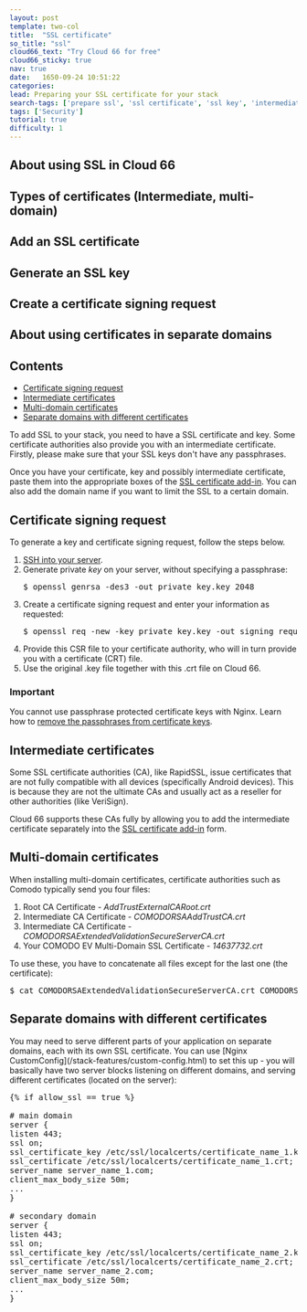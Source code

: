 ```yaml
---
layout: post
template: two-col
title:  "SSL certificate"
so_title: "ssl"
cloud66_text: "Try Cloud 66 for free"
cloud66_sticky: true
nav: true
date:   1650-09-24 10:51:22
categories: 
lead: Preparing your SSL certificate for your stack
search-tags: ['prepare ssl', 'ssl certificate', 'ssl key', 'intermediate certificate', 'how', 'ssl']
tags: ['Security']
tutorial: true
difficulty: 1
---
```


## About using SSL in Cloud 66
## Types of certificates (Intermediate, multi-domain)
## Add an SSL certificate
## Generate an SSL key
## Create a certificate signing request
## About using certificates in separate domains

<h2>Contents</h2>
<ul class="page-toc">
	<li>
		<a href="#sign">Certificate signing request</a>
	</li>
	<li>
		<a href="#intermediate">Intermediate certificates</a>
	</li>
	<li>
		<a href="#multi-domain">Multi-domain certificates</a>
	</li>
	<li>
		<a href="#separate">Separate domains with different certificates</a>
	</li>
</ul>

To add SSL to your stack, you need to have a SSL certificate and key. Some certificate authorities also provide you with an intermediate certificate. Firstly, please make sure that your SSL keys don't have any passphrases.

Once you have your certificate, key and possibly intermediate certificate, paste them into the appropriate boxes of the [SSL certificate add-in](/add-ins/ssl.html). You can also add the domain name if you want to limit the SSL to a certain domain.

<h2 id="sign">Certificate signing request</h2>

To generate a key and certificate signing request, follow the steps below.
<ol>
<li><a href="http://help.cloud66.com/how-to/shell-to-your-servers.html">SSH into your server</a>.</li>
<li>Generate private <i>key</i> on your server, without specifying a passphrase:</li>

<pre class="prettyprint">
$ openssl genrsa -des3 -out private&#95;key.key 2048
</pre>

<li>Create a certificate signing request and enter your information as requested:</li>

<pre class="prettyprint">
$ openssl req -new -key private&#95;key.key -out signing&#95;request.csr
</pre>

<li>Provide this CSR file to your certificate authority, who will in turn provide you with a certificate (CRT) file.</li>
<li>Use the original .key file together with this .crt file on Cloud 66.</li>
</ol>
<div class="notice">
    <h3>Important</h3>
    <p>You cannot use passphrase protected certificate keys with Nginx. Learn how to <a href="/troubleshooting/ssl-certificate-issues.html">remove the passphrases from certificate keys</a>.</p>
</div>

<h2 id="intermediate">Intermediate certificates</h2>
Some SSL certificate authorities (CA), like RapidSSL, issue certificates that are not fully compatible with all devices (specifically Android devices). This is because they are not the ultimate CAs and usually act as a reseller for other authorities (like VeriSign).

Cloud 66 supports these CAs fully by allowing you to add the intermediate certificate separately into the [SSL certificate add-in](/add-ins/ssl.html) form.

<h2 id="multi-domain">Multi-domain certificates</h2>
When installing multi-domain certificates, certificate authorities such as Comodo typically send you four files:

1. Root CA Certificate - <i>AddTrustExternalCARoot.crt</i>
2. Intermediate CA Certificate - <i>COMODORSAAddTrustCA.crt</i>
3. Intermediate CA Certificate - <i>COMODORSAExtendedValidationSecureServerCA.crt</i>
4. Your COMODO EV Multi-Domain SSL Certificate - <i>14637732.crt</i>

To use these, you have to concatenate all files except for the last one (the certificate):

<pre class="prettyprint">
$ cat COMODORSAExtendedValidationSecureServerCA.crt COMODORSAAddTrustCA.crt AddTrustExternalCARoot.crt > bundle_file
</pre>

<h2 id="separate">Separate domains with different certificates</h2>
You may need to serve different parts of your application on separate domains, each with its own SSL certificate. You can use [Nginx CustomConfig](/stack-features/custom-config.html) to set this up - you will basically have two server blocks listening on different domains, and serving different certificates (located on the server):

<pre class="prettyprint">
&#123;% if allow_ssl == true %&#125;

# main domain
server &#123;
listen 443;
ssl on;
ssl_certificate_key /etc/ssl/localcerts/certificate_name_1.key;
ssl_certificate /etc/ssl/localcerts/certificate_name_1.crt;
server_name server_name_1.com;
client_max_body_size 50m;
...
&#125;

# secondary domain
server &#123;
listen 443;
ssl on;
ssl_certificate_key /etc/ssl/localcerts/certificate_name_2.key;
ssl_certificate /etc/ssl/localcerts/certificate_name_2.crt;
server_name server_name_2.com;
client_max_body_size 50m;
...
&#125;
</pre>
